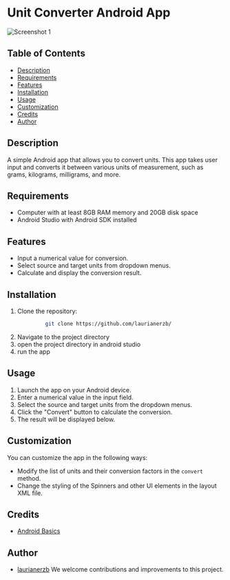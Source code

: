 # Unit Converter Android App
![Screenshot 1](assets/images/1.png)

## Table of Contents
- [Description](#description)
- [Requirements](#requirements)
- [Features](#features)
- [Installation](#installation)
- [Usage](#usage)
- [Customization](#customization)
- [Credits](#credits)
- [Author](#author)

## Description
A simple Android app that allows you to convert units. This app takes user input and converts 
it between various units of measurement, such as grams, kilograms, milligrams, and more.

## Requirements
- Computer with at least 8GB RAM memory and 20GB disk space
- Android Studio with Android SDK installed

## Features
- Input a numerical value for conversion.
- Select source and target units from dropdown menus.
- Calculate and display the conversion result.

## Installation
1. Clone the repository:
   ```bash 
            git clone https://github.com/laurianerzb/
2. Navigate to the project directory
3. open the project directory in android studio
4. run the app

## Usage
1. Launch the app on your Android device.
2. Enter a numerical value in the input field.
3. Select the source and target units from the dropdown menus.
4. Click the "Convert" button to calculate the conversion.
5. The result will be displayed below.

## Customization

You can customize the app in the following ways:

- Modify the list of units and their conversion factors in the `convert` method.
- Change the styling of the Spinners and other UI elements in the layout XML file.


## Credits
- [Android Basics](https://developer.android.com/courses/android-basics-compose/course)

## Author
- [laurianerzb](https://github.com/laurianerzb)
  We welcome contributions and improvements to this project.

